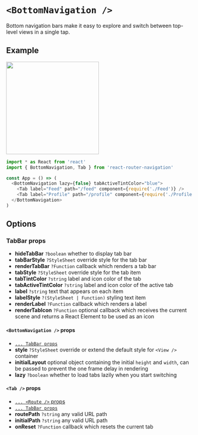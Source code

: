 # `<BottomNavigation />`

Bottom navigation bars make it easy to explore and switch between top-level views in a single tap.

## Example

<img src="https://raw.githubusercontent.com/LeoLeBras/react-router-navigation/master/docs/bottom-navigation.gif" width="250">

```js
import * as React from 'react'
import { BottomNavigation, Tab } from 'react-router-navigation'

const App = () => (
  <BottomNavigation lazy={false} tabActiveTintColor="blue">
    <Tab label="Feed" path="/feed" component={require('./Feed')} />
    <Tab label="Profile" path="/profile" component={require('./Profile')} />
  </BottomNavigation>
)
```

## Options

### TabBar props

* **hideTabBar** `?boolean` whether to display tab bar
* **tabBarStyle** `?StyleSheet` override style for the tab bar
* **renderTabBar** `?Function` callback which renders a tab bar
* **tabStyle** `?StyleSheet` override style for the tab item
* **tabTintColor** `?string` label and icon color of the tab
* **tabActiveTintColor** `?string` label and icon color of the active tab
* **label** `?string` text that appears on each item
* **labelStyle** `?(StyleSheet | Function)` styling text item
* **renderLabel** `?Function` callback which renders a label
* **renderTabIcon** `?Function` optional callback which receives the current scene and returns a React Element to be used as an icon

#### `<BottomNavigation />` props

* [`... TabBar props`](https://github.com/LeoLeBras/react-router-navigation/blob/master/docs/BOTTOM_NAVIGATION.md#tabbar-props)
* **style** `?StyleSheet` override or extend the default style for `<View />` container
* **initialLayout** optional object containing the initial `height` and `width`, can be passed to prevent the one frame delay in rendering
* **lazy** `?boolean` whether to load tabs lazily when you start switching

#### `<Tab />` props

* [`... <Route />` props](https://reacttraining.com/react-router/native/api/Route)
* [`... TabBar props`](https://github.com/LeoLeBras/react-router-navigation/blob/master/docs/BOTTOM_NAVIGATION.md#tabbar-props)
* **routePath** `?string` any valid URL path 
* **initialPath** `?string` any valid URL path 
* **onReset** `?Function` callback which resets the current tab 
